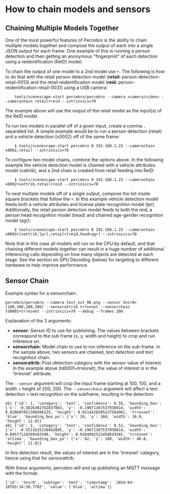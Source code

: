 # How to chain models and sensors

## Chaining Multiple Models Together

One of the most powerful features of Percebro is the ability to chain multiple models together and compose the output of each into a single JSON output for each frame. One example of this is running a person detection and then getting an anonymous "fingerprint" of each detection using a reidentification (ReID) model.

To chain the output of one model to a 2nd model use `+`. The following is how to do that with the retail person detection model (**retail:** person-detection-retail-0013) and the retail reidentification model (**reid:** person-reidentification-retail-0031) using a USB camera:

        tools/scenescape-start percebro/percebro --camera <camera/video> --camerachain retail+reid --intrinsics=70

The example above will use the output of the retail model as the input(s) of the ReID model.

To run two models in parallel off of a given input, create a comma `,` separated list. A simple example would be to run a person detection (retail) and a vehicle detection (v0002) off of the same frame:

        $ tools/scenescape-start percebro 0 192.168.1.23 --camerachain v0002,retail --intrinsics=70

To configure two model chains, combine the options above. In the following example the vehicle detection model is chained with a vehicle attributes model (vattrib), and a 2nd chain is created from retail feeding into ReID:

        $ tools/scenescape-start percebro 0 192.168.1.23 --camerachain v0002+vattrib,retail+reid --intrinsics=70

To nest multiple models off of a single output, compose the list inside square brackets that follow the `+`. In this example vehicle detection model feeds both a vehicle attributes and license plate recognition model (lpr). Additionally, the retail person detection model feeds to both the reid, a person head recognition model (head) and chained age-gender recognition model (agr):

        $ tools/scenescape-start percebro 0 192.168.1.23 --camerachain v0002+[vattrib,lpr],retail+[reid,head+agr] --intrinsics=70

Note that in this case all models will run on the CPU by default, and that chaining different models together can result in a huge number of additional inferencing calls depending on how many objects are detected at each stage. See the section on GPU Decoding (below) for targeting to different hardware to help improve performance.

## Sensor Chain

Example syntax for a sensorchain:

    percebro/percebro --camera test_out_00.png --sensor Snsr0=[100,100,200,200] --sensorattrib trresnet --sensorchain td0001+trresnet --intrinsics=70 --debug --frames 200

Explanation of the 3 arguments:

- **sensor:** Sensor ID to use for publishing. The values between brackets correspond to the sub frame (x, y, width and height) to crop and run inference on.
- **sensorchain:** Model chain to use to run inference on the sub-frame. In the sample above, two sensors are chained, text detection and text recognition chain.
- **sensorattrib:** Post-detection category with the sensor value of interest. In the example above (td0001+trresnet), the value of interest is in the 'trresnet' attribute.

The `--sensor` argument will crop the input frame starting at 100, 100, and a width + height of 200, 200.
The `--sensorchain` argument will affect a text detection + text recognition on the subframe, resulting in the detection:

    obj {'id': 1, 'category': 'text', 'confidence': 0.55, 'bounding_box': {'x': -0.5826302782837863, 'y': -0.19071367537930814, 'width': 0.028607051306896225, 'height': 0.011442820522758496}, 'trresnet': 'blue', 'bounding_box_px': {'x': 29, 'y': 160, 'width': 30.0, 'height': 12.0}}
    obj {'id': 2, 'category': 'text', 'confidence': 0.51, 'bounding_box': {'x': -0.5511625218462005, 'y': -0.19071367537930814, 'width': 0.04577128209103398, 'height': 0.010489252145861938}, 'trresnet': 'altima', 'bounding_box_px': {'x': 62, 'y': 160, 'width': 48.0, 'height': 11.0}}

In this detection result, the values of interest are in the 'trresnet' category, hence using that for sensorattrib.

With these arguments, percebro will end up publishing an MQTT message with the format:

    {'id': 'Snsr0', 'subtype': 'text', 'timestamp': '2024-04-10T03:34:50.770Z', 'value': ['blue', 'altima']}
